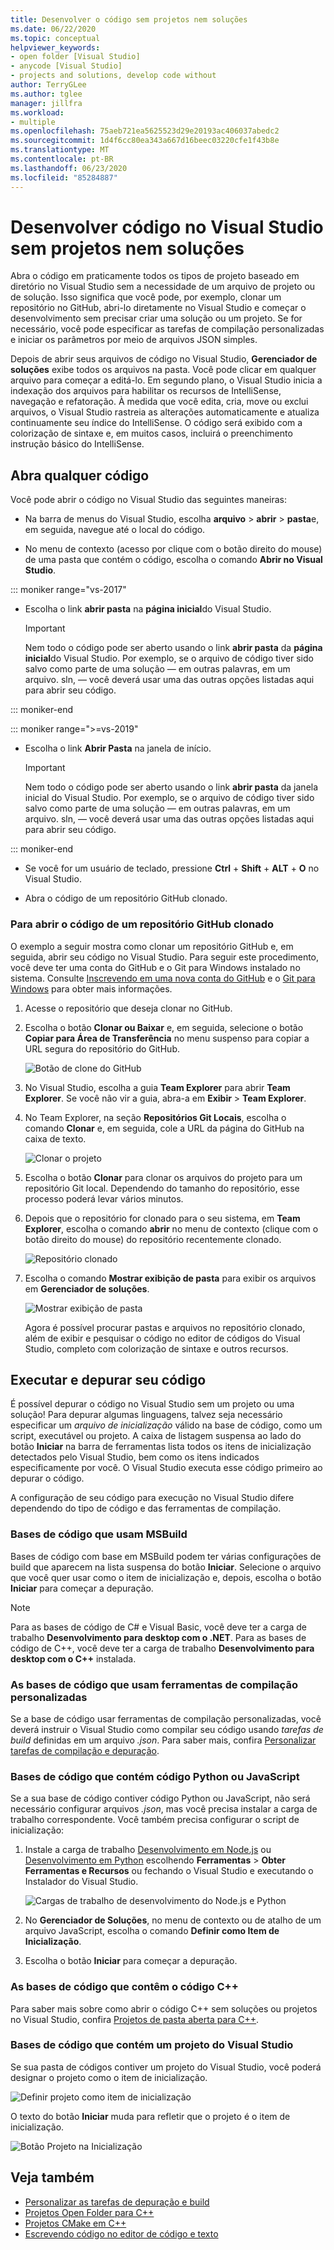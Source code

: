 ```yaml
---
title: Desenvolver o código sem projetos nem soluções
ms.date: 06/22/2020
ms.topic: conceptual
helpviewer_keywords:
- open folder [Visual Studio]
- anycode [Visual Studio]
- projects and solutions, develop code without
author: TerryGLee
ms.author: tglee
manager: jillfra
ms.workload:
- multiple
ms.openlocfilehash: 75aeb721ea5625523d29e20193ac406037abedc2
ms.sourcegitcommit: 1d4f6cc80ea343a667d16beec03220cfe1f43b8e
ms.translationtype: MT
ms.contentlocale: pt-BR
ms.lasthandoff: 06/23/2020
ms.locfileid: "85284887"
---
```

# <a name="develop-code-in-visual-studio-without-projects-or-solutions"></a>Desenvolver código no Visual Studio sem projetos nem soluções

Abra o código em praticamente todos os tipos de projeto baseado em diretório no Visual Studio sem a necessidade de um arquivo de projeto ou de solução. Isso significa que você pode, por exemplo, clonar um repositório no GitHub, abri-lo diretamente no Visual Studio e começar o desenvolvimento sem precisar criar uma solução ou um projeto. Se for necessário, você pode especificar as tarefas de compilação personalizadas e iniciar os parâmetros por meio de arquivos JSON simples.

Depois de abrir seus arquivos de código no Visual Studio, **Gerenciador de soluções** exibe todos os arquivos na pasta. Você pode clicar em qualquer arquivo para começar a editá-lo. Em segundo plano, o Visual Studio inicia a indexação dos arquivos para habilitar os recursos de IntelliSense, navegação e refatoração. À medida que você edita, cria, move ou exclui arquivos, o Visual Studio rastreia as alterações automaticamente e atualiza continuamente seu índice do IntelliSense. O código será exibido com a colorização de sintaxe e, em muitos casos, incluirá o preenchimento instrução básico do IntelliSense.

## <a name="open-any-code"></a>Abra qualquer código

Você pode abrir o código no Visual Studio das seguintes maneiras:

- Na barra de menus do Visual Studio, escolha **arquivo**  >  **abrir**  >  **pasta**e, em seguida, navegue até o local do código.

- No menu de contexto (acesso por clique com o botão direito do mouse) de uma pasta que contém o código, escolha o comando **Abrir no Visual Studio**.

::: moniker range="vs-2017"
- Escolha o link **abrir pasta** na **página inicial**do Visual Studio.

    > [!IMPORTANT]
    > Nem todo o código pode ser aberto usando o link **abrir pasta** da **página inicial**do Visual Studio. Por exemplo, se o arquivo de código tiver sido salvo como parte de uma solução &mdash; em outras palavras, em um arquivo. sln, &mdash; você deverá usar uma das outras opções listadas aqui para abrir seu código.

::: moniker-end

::: moniker range=">=vs-2019"
- Escolha o link **Abrir Pasta** na janela de início.

    > [!IMPORTANT]
    > Nem todo o código pode ser aberto usando o link **abrir pasta** da janela inicial do Visual Studio. Por exemplo, se o arquivo de código tiver sido salvo como parte de uma solução &mdash; em outras palavras, em um arquivo. sln, &mdash; você deverá usar uma das outras opções listadas aqui para abrir seu código.

::: moniker-end

- Se você for um usuário de teclado, pressione **Ctrl** + **Shift** + **ALT** + **O** no Visual Studio.

- Abra o código de um repositório GitHub clonado.

### <a name="to-open-code-from-a-cloned-github-repo"></a>Para abrir o código de um repositório GitHub clonado

O exemplo a seguir mostra como clonar um repositório GitHub e, em seguida, abrir seu código no Visual Studio. Para seguir este procedimento, você deve ter uma conta do GitHub e o Git para Windows instalado no sistema. Consulte [Inscrevendo em uma nova conta do GitHub](https://help.github.com/articles/signing-up-for-a-new-github-account/) e o [Git para Windows](https://git-for-windows.github.io/) para obter mais informações.

1. Acesse o repositório que deseja clonar no GitHub.

1. Escolha o botão **Clonar ou Baixar** e, em seguida, selecione o botão **Copiar para Área de Transferência** no menu suspenso para copiar a URL segura do repositório do GitHub.

   ![Botão de clone do GitHub](./media/VSIDE_Code_Clone.png)

1. No Visual Studio, escolha a guia **Team Explorer** para abrir **Team Explorer**. Se você não vir a guia, abra-a em **Exibir**  >  **Team Explorer**.

1. No Team Explorer, na seção **Repositórios Git Locais**, escolha o comando **Clonar** e, em seguida, cole a URL da página do GitHub na caixa de texto.

   ![Clonar o projeto](./media/VSIDE_Code_Clone2.png)

1. Escolha o botão **Clonar** para clonar os arquivos do projeto para um repositório Git local. Dependendo do tamanho do repositório, esse processo poderá levar vários minutos.

1. Depois que o repositório for clonado para o seu sistema, em **Team Explorer**, escolha o comando **abrir** no menu de contexto (clique com o botão direito do mouse) do repositório recentemente clonado.

   ![Repositório clonado](./media/VSIDE_Code_Clone3.png)

1. Escolha o comando **Mostrar exibição de pasta** para exibir os arquivos em **Gerenciador de soluções**.

   ![Mostrar exibição de pasta](./media/VSIDE_Code_Clone3_show.png)

   Agora é possível procurar pastas e arquivos no repositório clonado, além de exibir e pesquisar o código no editor de códigos do Visual Studio, completo com colorização de sintaxe e outros recursos.

## <a name="run-and-debug-your-code"></a>Executar e depurar seu código

É possível depurar o código no Visual Studio sem um projeto ou uma solução! Para depurar algumas linguagens, talvez seja necessário especificar um *arquivo de inicialização* válido na base de código, como um script, executável ou projeto. A caixa de listagem suspensa ao lado do botão **Iniciar** na barra de ferramentas lista todos os itens de inicialização detectados pelo Visual Studio, bem como os itens indicados especificamente por você. O Visual Studio executa esse código primeiro ao depurar o código.

A configuração de seu código para execução no Visual Studio difere dependendo do tipo de código e das ferramentas de compilação.

### <a name="codebases-that-use-msbuild"></a>Bases de código que usam MSBuild

Bases de código com base em MSBuild podem ter várias configurações de build que aparecem na lista suspensa do botão **Iniciar**. Selecione o arquivo que você quer usar como o item de inicialização e, depois, escolha o botão **Iniciar** para começar a depuração.

> [!NOTE]
> Para as bases de código de C# e Visual Basic, você deve ter a carga de trabalho **Desenvolvimento para desktop com o .NET**. Para as bases de código de C++, você deve ter a carga de trabalho **Desenvolvimento para desktop com o C++** instalada.

### <a name="codebases-that-use-custom-build-tools"></a>As bases de código que usam ferramentas de compilação personalizadas

Se a base de código usar ferramentas de compilação personalizadas, você deverá instruir o Visual Studio como compilar seu código usando *tarefas de build* definidas em um arquivo *.json*. Para saber mais, confira [Personalizar tarefas de compilação e depuração](../ide/customize-build-and-debug-tasks-in-visual-studio.md).

### <a name="codebases-that-contain-python-or-javascript-code"></a>Bases de código que contém código Python ou JavaScript

Se a sua base de código contiver código Python ou JavaScript, não será necessário configurar arquivos *.json*, mas você precisa instalar a carga de trabalho correspondente. Você também precisa configurar o script de inicialização:

1. Instale a carga de trabalho [Desenvolvimento em Node.js](https://visualstudio.microsoft.com/vs/node-js/) ou [Desenvolvimento em Python](https://visualstudio.microsoft.com/vs/python/) escolhendo **Ferramentas** > **Obter Ferramentas e Recursos** ou fechando o Visual Studio e executando o Instalador do Visual Studio.

   ![Cargas de trabalho de desenvolvimento do Node.js e Python](media/python_nodejs_workloads.png)

1. No **Gerenciador de Soluções**, no menu de contexto ou de atalho de um arquivo JavaScript, escolha o comando **Definir como Item de Inicialização**.

1. Escolha o botão **Iniciar** para começar a depuração.

### <a name="codebases-that-contain-c-code"></a>As bases de código que contêm o código C++

Para saber mais sobre como abrir o código C++ sem soluções ou projetos no Visual Studio, confira [Projetos de pasta aberta para C++](/cpp/build/open-folder-projects-cpp).

### <a name="codebases-that-contain-a-visual-studio-project"></a>Bases de código que contém um projeto do Visual Studio

Se sua pasta de códigos contiver um projeto do Visual Studio, você poderá designar o projeto como o item de inicialização.

![Definir projeto como item de inicialização](media/customize-set-project-as-startup-item.png)

O texto do botão **Iniciar** muda para refletir que o projeto é o item de inicialização.

![Botão Projeto na Inicialização](media/customize-start-button-project.png)

## <a name="see-also"></a>Veja também

- [Personalizar as tarefas de depuração e build](../ide/customize-build-and-debug-tasks-in-visual-studio.md)
- [Projetos Open Folder para C++](/cpp/build/open-folder-projects-cpp)
- [Projetos CMake em C++](/cpp/build/cmake-projects-in-visual-studio)
- [Escrevendo código no editor de código e texto](../ide/writing-code-in-the-code-and-text-editor.md)
